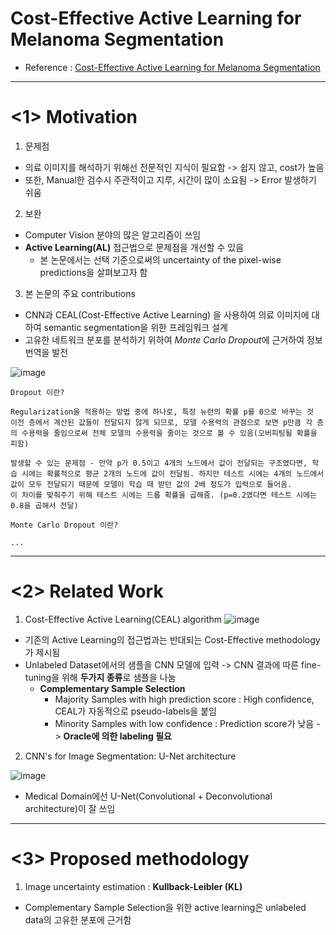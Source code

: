 # Cost-Effective Active Learning for Melanoma Segmentation

- Reference : [Cost-Effective Active Learning for Melanoma Segmentation][link]
---
# <1> Motivation
1. 문제점
  - 의료 이미지를 해석하기 위해선 전문적인 지식이 필요함 -> 쉽지 않고, cost가 높음
  - 또한, Manual한 검수시 주관적이고 지루, 시간이 많이 소요됨 -> Error 발생하기 쉬움

2. 보완
  - Computer Vision 분야의 많은 알고리즘이 쓰임
  - **Active Learning(AL)** 접근법으로 문제점을 개선할 수 있음
    - 본 논문에서는 선택 기준으로써의 uncertainty of the pixel-wise predictions을 살펴보고자 함

3. 본 논문의 주요 contributions
  - CNN과 CEAL(Cost-Effective Active Learning) 을 사용하여 의료 이미지에 대하여 semantic segmentation을 위한 프레임워크 설계
  - 고유한 네트워크 분포를 분석하기 위하여 *Monte Carlo Dropout*에 근거하여 정보 번역을 발전

  ![image](https://user-images.githubusercontent.com/108987773/218634777-fe488fa5-731e-4227-a837-f0eef69d9e0b.png)

  ```
  Dropout 이란?
  
  Regularization을 적용하는 방법 중에 하나로, 특정 뉴런의 확률 p를 0으로 바꾸는 것
  이전 층에서 계산된 값들이 전달되지 않게 되므로, 모델 수용력의 관점으로 보면 p만큼 각 층의 수용력을 줄임으로써 전체 모델의 수용력을 줄이는 것으로 볼 수 있음(오버피팅될 확률을 피함)

  발생할 수 있는 문제점 - 만약 p가 0.5이고 4개의 노드에서 값이 전달되는 구조였다면, 학습 시에는 확률적으로 평균 2개의 노드에 값이 전달됨. 하지만 테스트 시에는 4개의 노드에서 값이 모두 전달되기 때문에 모델이 학습 때 받던 값의 2배 정도가 입력으로 들어옴.
  이 차이를 맞춰주기 위해 테스트 시에는 드롭 확률을 곱해줌. (p=0.2였다면 테스트 시에는 0.8을 곱해서 전달)
  
  ```
  
  ```
  Monte Carlo Dropout 이란?
  
  ...
  ```
---
# <2> Related Work
1. Cost-Effective Active Learning(CEAL) algorithm
  ![image](https://user-images.githubusercontent.com/108987773/218636341-e55d08d9-93ca-4682-8867-023522531050.png)
  - 기존의 Active Learning의 접근법과는 반대되는 Cost-Effective methodology가 제시됨
  - Unlabeled Dataset에서의 샘플을 CNN 모델에 입력 -> CNN 결과에 따른 fine-tuning을 위해 **두가지 종류**로 샘플을 나눔
    - **Complementary Sample Selection**
      - Majority Samples with high prediction score : High confidence, CEAL가 자동적으로 pseudo-labels을 붙임
      - Minority Samples with low confidence : Prediction score가 낮음 -> **Oracle에 의한 labeling 필요**

2. CNN's for Image Segmentation: U-Net architecture

  ![image](https://user-images.githubusercontent.com/108987773/218638043-f3f67b41-2c76-4374-99b8-7371e643de7f.png)
  - Medical Domain에선 U-Net(Convolutional + Deconvolutional architecture)이 잘 쓰임
---
# <3> Proposed methodology
1. Image uncertainty estimation : **Kullback-Leibler (KL)**
- Complementary Sample Selection을 위한 active learning은 unlabeled data의 고유한 분포에 근거함








[link]: https://arxiv.org/pdf/1711.09168.pdf
